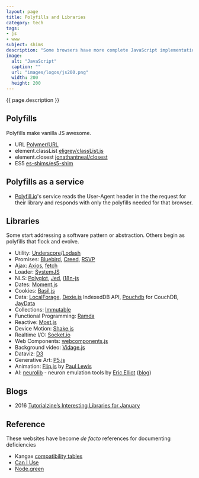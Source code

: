 ```yaml
---
layout: page
title: Polyfills and Libraries
category: tech
tags:
- js
- www
subject: shims
description: "Some browsers have more complete JavaScript implementations than others, and you can manually “polyfill” the deficiencies you care about."
image:
  alt: "JavaScript"
  caption: ""
  url: "images/logos/js200.png"
  width: 200
  height: 200
---
```


{{ page.description }}

Polyfills
--------

Polyfills make vanilla JS awesome.

- URL [Polymer/URL](https://github.com/Polymer/URL)
- element.classList [eligrey/classList.js](https://github.com/eligrey/classList.js)
- element.closest [jonathantneal/closest](https://github.com/jonathantneal/closest)
- ES5 [es-shims/es5-shim](https://github.com/es-shims/es5-shim)

Polyfills as a service
----------------------
- [Polyfill.io](http://Polyfill.io/)'s service reads the User-Agent header in the the request for their library and responds with only the polyfills needed for that browser.

Libraries
--------

Some start addressing a software pattern or abstraction.
Others begin as polyfills that flock and evolve.

- Utility: [Underscore](http://underscorejs.org/)/[Lodash](https://lodash.com/)
- Promises: [Bluebird](https://github.com/petkaantonov/bluebird/), [Creed](https://github.com/briancavalier/creed), [RSVP](https://github.com/tildeio/rsvp.js)
- Ajax: [Axios](https://github.com/mzabriskie/axios), [fetch](https://github.github.io/fetch/)
- Loader: [SystemJS](https://github.com/systemjs/systemjs)
- NLS: [Polyglot](http://airbnb.io/polyglot.js/), [Jed](https://slexaxton.github.io/Jed/), [i18n-js](https://github.com/fnando/i18n-js)
- Dates: [Moment.js](http://momentjs.com/)
- Cookies: [Basil.js](https://wisembly.github.io/basil.js/)
- Data: [LocalForage](https://github.com/localForage/localForage), [Dexie.js](http://dexie.org/) IndexedDB API, [Pouchdb](https://pouchdb.com/) for CouchDB, [JayData](http://jaydata.org/)
- Collections: [Immutable](https://facebook.github.io/immutable-js/)
- Functional Programming: [Ramda](http://Ramdajs.com/)
- Reactive: [Most.js](https://github.com/cujojs/most)
- Device Motion: [Shake.js](https://github.com/alexgibson/shake.js/)
- Realtime I/O: [Socket.io](http://socket.io/)
- Web Components: [webcomponents.js](http://webcomponents.org/polyfills/)
- Background video: [Vidage.js](https://github.com/dvLden/Vidage)
- Dataviz: [D3](https://d3js.org/)
- Generative Art: [P5.js](http://p5js.org/)
- Animation: [Flip.js](https://github.com/googlechrome/flipjs) by [Paul Lewis](https://mobile.twitter.com/aerotwist)
- AI: [neurolib](https://www.npmjs.com/package/neurolib) - neuron emulation tools by [Eric Elliot](https://mobile.twitter.com/_ericelliott) ([blog](https://medium.com/javascript-scene/how-to-build-a-neuron-exploring-ai-in-javascript-pt-2-2f2acb9747ed))

Blogs
-----
- 2016 [Tutorialzine’s Interesting Libraries for January](http://tutorialzine.com/2016/01/15-interesting-javascript-and-css-libraries-for-january-2016/)

Reference
---------

These websites have become _de facto_ references for documenting deficiencies

- Kangax [compatibility tables](https://kangax.github.io/compat-table/es6/)
- [Can I Use](http://caniuse.com/)
- [Node.green](http://node.green/)
